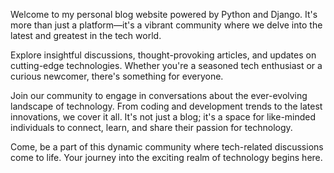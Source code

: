 
Welcome to my personal blog website powered by Python and Django. It's more than just a platform—it's a vibrant community where we delve into the latest and greatest in the tech world.

Explore insightful discussions, thought-provoking articles, and updates on cutting-edge technologies. Whether you're a seasoned tech enthusiast or a curious newcomer, there's something for everyone.

Join our community to engage in conversations about the ever-evolving landscape of technology. From coding and development trends to the latest innovations, we cover it all. It's not just a blog; it's a space for like-minded individuals to connect, learn, and share their passion for technology.

Come, be a part of this dynamic community where tech-related discussions come to life. Your journey into the exciting realm of technology begins here.
